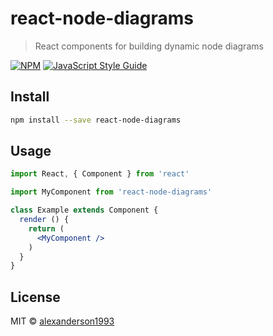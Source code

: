 # react-node-diagrams

> React components for building dynamic node diagrams

[![NPM](https://img.shields.io/npm/v/react-node-diagrams.svg)](https://www.npmjs.com/package/react-node-diagrams) [![JavaScript Style Guide](https://img.shields.io/badge/code_style-standard-brightgreen.svg)](https://standardjs.com)

## Install

```bash
npm install --save react-node-diagrams
```

## Usage

```jsx
import React, { Component } from 'react'

import MyComponent from 'react-node-diagrams'

class Example extends Component {
  render () {
    return (
      <MyComponent />
    )
  }
}
```

## License

MIT © [alexanderson1993](https://github.com/alexanderson1993)
